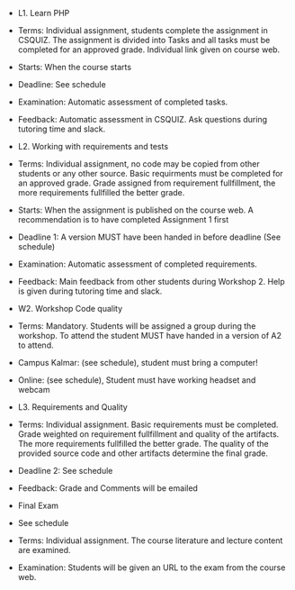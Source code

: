  * L1. Learn PHP
  * Terms: Individual assignment, students complete the assignment in CSQUIZ. The assignment is divided into Tasks and all tasks must be completed for an approved grade. Individual link given on course web. 
  * Starts: When the course starts
  * Deadline: See schedule
  * Examination: Automatic assessment of completed tasks.
  * Feedback: Automatic assessment in CSQUIZ. Ask questions during tutoring time and slack.
 
 * L2. Working with requirements and tests
  * Terms: Individual assignment, no code may be copied from other students or any other source. 
    Basic requirments must be completed for an approved grade. Grade assigned from requirement fullfillment, the more requirements fullfilled the better grade.
  * Starts: When the assignment is published on the course web. A recommendation is to have completed Assignment 1 first
  * Deadline 1: A version MUST have been handed in before deadline (See schedule)
  * Examination: Automatic assessment of completed requirements. 
  * Feedback: Main feedback from other students during Workshop 2. Help is given during tutoring time and slack.
 
 * W2. Workshop Code quality
  * Terms: Mandatory. Students will be assigned a group during the workshop. To attend the student MUST have handed in a version of A2 to attend.
  * Campus Kalmar: (see schedule), student must bring a computer!
  * Online: (see schedule), Student must have working headset and webcam

 * L3. Requirements and Quality
  * Terms: Individual assignment. Basic requirements must be completed. Grade weighted on requirement fullfillment and quality of the artifacts. The more requirements fullfilled the better grade. The quality of the provided source code and other artifacts determine the final grade.
  * Deadline 2: See schedule
  * Feedback: Grade and Comments will be emailed

 * Final Exam 
  * See schedule
  * Terms: Individual assignment. The course literature and lecture content are examined.
  * Examination: Students will be given an URL to the exam from the course web.
